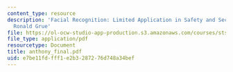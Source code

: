 ```yaml
---
content_type: resource
description: 'Facial Recognition: Limited Application in Safety and Security, by Anthony
  Ronald Grue'
file: https://ol-ocw-studio-app-production.s3.amazonaws.com/courses/sts-035-the-history-of-computing-spring-2004/e7be11fdfff1e2b3287276d748a34bef_anthony_final.pdf
file_type: application/pdf
resourcetype: Document
title: anthony_final.pdf
uid: e7be11fd-fff1-e2b3-2872-76d748a34bef
---
```

